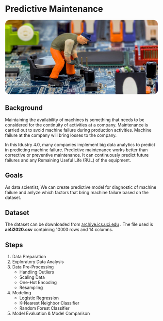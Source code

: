 # Predictive Maintenance
<img src="xyz.png">


## Background 
Maintaining the availability of machines is something that needs to be considered for the continuity of activities at a company. Maintenance is carried out to avoid machine failure during production activities. Machine failure at the company will bring losses to the company.

In this Idustry 4.0, many companies implement big data analytics to predict in predicting machine failure. Predictive maintenance works better than corrective or preventive maintenance. It can continuously predict future failures and any Remaining Useful Life (RUL) of the equipment.


## Goals
As data scientist, We can create predictive model for diagnostic of machine failure and anlyze which factors that bring machine failure based on the dataset.


## Dataset
The dataset can be downloaded from [archive.ics.uci.edu](https://archive.ics.uci.edu/ml/datasets/AI4I+2020+Predictive+Maintenance+Dataset#) . The file used is __ai4i2020.csv__ containing 10000 rows and 14 columns.


## Steps
1. Data Preparation
2. Exploratory Data Analysis
3. Data Pre-Processing
    - Handling Outliers
    - Scaling Data
    - One-Hot Encoding
    - Resampling
4. Modeling
    - Logistic Regression
    - K-Nearest Neighbor Classifier
    - Random Forest Classifier
5. Model Evaluation & Model Comparison